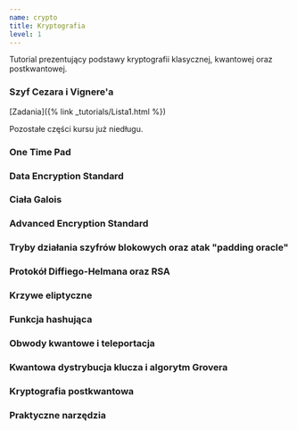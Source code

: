 ```yaml
---
name: crypto
title: Kryptografia
level: 1
---
```


Tutorial prezentujący podstawy kryptografii klasycznej, kwantowej oraz postkwantowej.

### Szyf Cezara i Vignere'a

[Zadania]({% link _tutorials/Lista1.html %})


Pozostałe części kursu już niedługu.

### One Time Pad

### Data Encryption Standard

### Ciała Galois

### Advanced Encryption Standard

### Tryby działania szyfrów blokowych oraz atak "padding oracle"

### Protokół Diffiego-Helmana oraz RSA

### Krzywe eliptyczne

### Funkcja hashująca

### Obwody kwantowe i teleportacja

### Kwantowa dystrybucja klucza i algorytm Grovera

### Kryptografia postkwantowa

### Praktyczne narzędzia